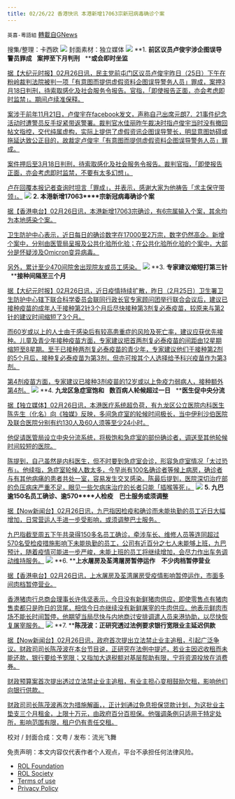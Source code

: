 ```yaml
---
title: 02/26/22 香港快讯 本港新增17063宗新冠病毒确诊个案
---
```

`英喜-粵語組` [轉載自GNews](https://gnews.org/zh-hans/2070753/)

搜集/整理：卡西欧
![](https://assets.gnews.org/wp-content/uploads/2022/02/0226fenmian.jpg)
封面素材：独立媒体
![](https://assets.gnews.org/wp-content/uploads/2022/02/2022-02-26-1.png)
**1. ****前区议员卢俊宇涉企图误导警员罪成****   ****案押至下月判刑****   ****或会即时坐监**

[据【大纪元时报】02月26日讯，民主党前屯门区议员卢俊宇昨日（25日）下午在粉岭裁判法院被判一项「有意图而提供虚假资料企图误导警务人员」罪成，案押3月18日判刑，待索取感化及社会服务令报告。官指，「即使报告正面，亦会考虑即时监禁」。期间卢续准保释。](https://hk.epochtimes.com/news/2022-02-26/34012704)

[案涉于前年11月21日，卢俊宇在facebook发文，声称自己出席元朗7．21事件纪念活动时遭警员反手捉紧带返警署。裁判官水佳丽昨午裁决时指卢俊宇当时没有撤回帖文指控，交代纯属虚构，实际上提供了虚假资讯企图误导警长，明显意图妨碍或拖延达致公正目的，故裁定卢俊宇「有意图而提供虚假资料企图误导警务人员」罪成。](https://hk.epochtimes.com/news/2022-02-26/34012704)

[案件押后至3月18日判刑，待索取感化及社会服务令报告。裁判官指，「即使报告正面，亦会考虑即时监禁，不要有太多幻想」。](https://hk.epochtimes.com/news/2022-02-26/34012704)

[卢在回覆本报记者查询时坦言「罪成」，并表示，感谢大家为他祷告「求主保守带领」。](https://hk.epochtimes.com/news/2022-02-26/34012704)
![](https://assets.gnews.org/wp-content/uploads/2022/02/2022-02-26-2.png)
**2. ****本港新增****17063****宗新冠病毒确诊个案**

[据【香港电台】02月26日讯，本港新增17063宗确诊，有6宗属输入个案，其余均为本地感染个案。](https://news.rthk.hk/rthk/ch/component/k2/1636038-20220226.htm)

[卫生防护中心表示，近日每日的确诊数字在17000至2万宗，数字仍然高企。新增个案中，分别由医管局呈报及公共化验所化验；在公共化验所化验的个案中，大部分是怀疑涉及Omicron变异病毒。](https://news.rthk.hk/rthk/ch/component/k2/1636038-20220226.htm)

[另外，累计至少470间院舍出现院友或员工感染。](https://news.rthk.hk/rthk/ch/component/k2/1636038-20220226.htm)
![](https://assets.gnews.org/wp-content/uploads/2022/02/2022-02-26-3.png)
**3. ****专家建议缩短打第三针****   ****接种间隔至三个月**

[据【大纪元时报】02月26日讯，近日疫情持续扩散，昨日（2月25日）卫生署卫生防护中心辖下联合科学委员会联同行政长官专家顾问团举行联合会议后，建议已接种疫苗的成年人于接种第2针3个月后尽快接种第3剂复必泰疫苗，较原来与第2针的建议时间缩短了3个月。](https://hk.epochtimes.com/news/2022-02-26/20868076)

[而60岁或以上的人士由于感染后有较高患重症的风险及死亡率，建议应获优先接种。儿童及青少年接种疫苗方面，专家建议把首两剂复必泰疫苗的间距由12星期缩短至8星期。至于已接种两剂复必泰疫苗的青少年，专家建议他们于接种第2剂的5个月后，接种复必泰疫苗为第3剂，但亦可按其个人选择给予科兴疫苗作为第3剂。](https://hk.epochtimes.com/news/2022-02-26/20868076)

[第4剂疫苗方面，专家建议已接种3剂疫苗的12岁或以上免疫力弱病人，接种额外第4剂。](https://hk.epochtimes.com/news/2022-02-26/20868076)
![](https://assets.gnews.org/wp-content/uploads/2022/02/2022-02-26-4.png)
**4. ****九龙区急症室饱和****   ****数百病人轮候超过一日****   ****医生促中央分流**

[据【独立媒体】02月26日讯，本港医疗系统超负荷，有九龙区公立医院内科医生陈先生（化名）向《独媒》反映，多间急症室的轮候时间极长，当中伊利沙伯医院及联合医院分别有约130人及60人须等至少24小时。](https://www.inmediahk.net/node/政經/九龍區急症室飽和-數百病人輪候超過一日-醫生促中央分流)

[他促请医管局设立中央分流系统，将极饱和急症室的部份确诊者，调送至其他轮候时间较短的医院。](https://www.inmediahk.net/node/政經/九龍區急症室飽和-數百病人輪候超過一日-醫生促中央分流)

[陈提到，自己虽然是内科医生，但不时要到急症室会诊，形容急症室情况「太过恐布」。他续指，急症室轮候人数太多，今早尚有100名确诊者等候上病房，确诊者与有其他病痛的患者共处一室，容易发生交叉感染。陈最后提到，医院深切治疗部的负压病床严重不足，眼见一些欠病床治疗的长者只能「插喉等死」。](https://www.inmediahk.net/node/政經/九龍區急症室飽和-數百病人輪候超過一日-醫生促中央分流)
![](https://assets.gnews.org/wp-content/uploads/2022/02/2022-02-26-5.png)
**5. ****九巴逾****150****名员工确诊、逾****570****人检疫　巴士服务或须调整**

[据【Now新闻台】02月26日讯，九巴指因检疫和确诊而未能执勤的员工近日大幅增加，日常营运人手进一步受影响，或须调整巴士服务。](https://news.now.com/home/local/player?newsId=467833)

[九巴指截至周五下午共录得150多名员工确诊，牵涉车长、维修人员等连同超过570名受检疫措施影响下未能执勤的员工，公司有近百分之七人未能够上班，九巴预计，随着疫情可能进一步严峻，未能上班的员工将继续增加，会尽力作出车务调动维持服务。](https://news.now.com/home/local/player?newsId=467833)
![](https://assets.gnews.org/wp-content/uploads/2022/02/2022-02-26-6.png)
**6. ****上水屠房及荃湾屠房暂停运作　不少肉档暂停营业**

[据【香港电台】02月26日讯，上水屠房及荃湾屠房受疫情影响暂停运作，市面多间肉档暂停营业。](https://news.rthk.hk/rthk/ch/component/k2/1636036-20220226.htm)

[香港猪肉行总商会理事长许伟坚表示，今日没有新鲜猪肉供应，即使零售点有猪肉售卖都只是昨日的货尾，相信今日亦继续没有新鲜屠宰的牛肉供应。他表示鲜肉市场不能长时间暂停，他期望当局尽快与内地商讨安排调遣人员来港协助，以尽快恢复屠宰服务。](https://news.rthk.hk/rthk/ch/component/k2/1636036-20220226.htm)
![](https://assets.gnews.org/wp-content/uploads/2022/02/2022-02-26-7.png)
**7. ****陈茂波：正研究透过法例要求银行宽限业主延迟供款**

[据【Now新闻台】02月26日讯，政府首次提出立法禁止业主追租，引起广泛争议。财政司司长陈茂波在本台节目说，正研究在法例中提述，若业主因迟收租而未能还款，银行要给予宽限；又指加大退税额对基层帮助有限，宁将资源投放在消费券。](https://news.now.com/home/local/player?newsId=467850)

[财政预算案首次提出透过立法禁止业主追租，有业主担心变相鼓励欠租，影响他们向银行供款。](https://news.now.com/home/local/player?newsId=467850)

[财政司司长陈茂波再次为措施解画，，正计划通过免息担保贷款计划，为这批业主垫支三个月租金，上限十万元，由政府百分百担保。他强调条例只适用于特定处所，影响范围有限，租户仍有责任交租。](https://news.now.com/home/local/player?newsId=467850)

校对 / 封面合成：文粤 / 发布：流光飞舞

 

免责声明：本文内容仅代表作者个人观点，平台不承担任何法律风险。

- [ROL Foundation](https://rolfoundation.org/)
- [ROL Society](https://rolsociety.org/)
- [Terms of use](https://gnews.org/terms-of-use-3/)
- [Privacy Policy](https://gnews.org/privacy-policy/)
